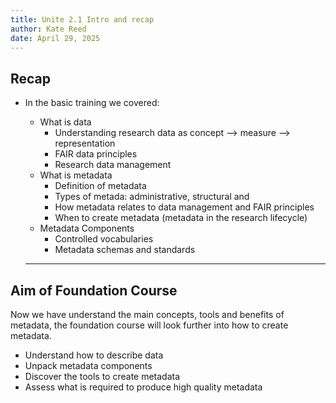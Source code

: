 ```yaml
---
title: Unite 2.1 Intro and recap
author: Kate Reed
date: April 29, 2025
---
```


## Recap
- In the basic training we covered:
  - What is data
    - Understanding research data as concept --> measure --> representation
    - FAIR data principles
    - Research data management
  - What is metadata
      - Definition of metadata
      - Types of metada: administrative, structural and 
      - How metadata relates to data management and FAIR principles
      - When to create metadata (metadata in the research lifecycle)
  - Metadata Components
      - Controlled vocabularies
      - Metadata schemas and standards
   
  ---
  
 ##  Aim of Foundation Course

Now we have understand the main concepts, tools and benefits of metadata, the foundation course will look further into how to create metadata.

- Understand how to describe data
- Unpack metadata components
- Discover the tools to create metadata
- Assess what is required to produce high quality metadata
 
  
